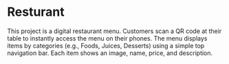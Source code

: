 # Resturant
This project is a digital restaurant menu. Customers scan a QR code at their table to instantly access the menu on their phones. The menu displays items by categories (e.g., Foods, Juices, Desserts) using a simple top navigation bar. Each item shows an image, name, price, and description.
